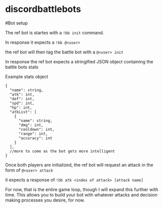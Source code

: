 # discordbattlebots

#Bot setup

The ref bot is startes with a `!bb init` command.

In response it expects a `!bb @<user>`

the ref bot will then tag the battle bot with a `@<user> init`

In response the ref bot expects a stringified JSON object containing the battle bots stats

Example stats object

```
{
  "name": string,
  "atk": int,
  "def": int,
  "spd": int,
  "hp": int,
  "atkList": [
    {
      "name": string,
      "dmg": int,
      "cooldown": int,
      "range": int,
      "accuracy": int
    }
  ],
  //more to come as the bot gets more intelligent
}
```

Once both players are initialized, the ref bot will request an attack in the form of `@<user> attack`

it expects a response of `!bb atk <index of attack> [attack name]`

For now, that is the entire game loop, though I will expand this further with time. This allows you to build your bot with whatever attacks and decision making processes you desire, for now.
